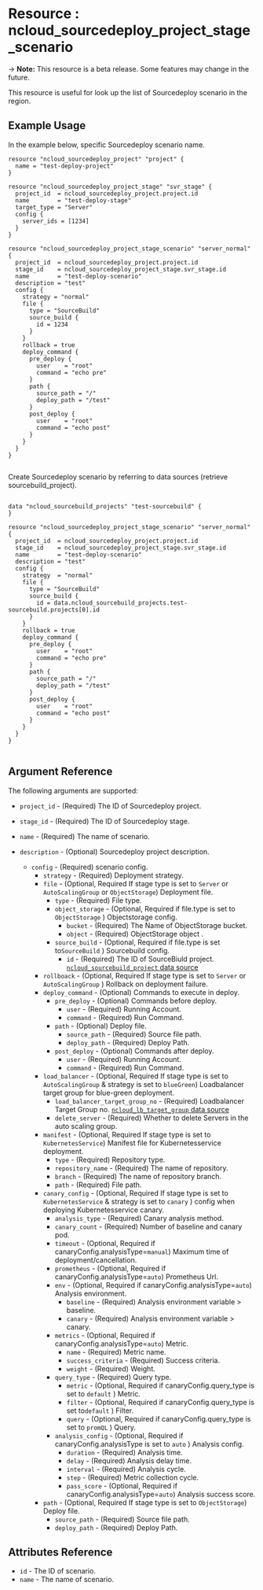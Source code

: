 # Resource : ncloud_sourcedeploy_project_stage_scenario

-> **Note:** This resource is a beta release. Some features may change in the future.

This resource is useful for look up the list of Sourcedeploy scenario in the region.

## Example Usage

In the example below, specific Sourcedeploy scenario name.

```hcl
resource "ncloud_sourcedeploy_project" "project" {
  name = "test-deploy-project"
}

resource "ncloud_sourcedeploy_project_stage" "svr_stage" {
  project_id  = ncloud_sourcedeploy_project.project.id
  name        = "test-deploy-stage"
  target_type = "Server"
  config {
    server_ids = [1234]
  }
}

resource "ncloud_sourcedeploy_project_stage_scenario" "server_normal" {
  project_id  = ncloud_sourcedeploy_project.project.id
  stage_id    = ncloud_sourcedeploy_project_stage.svr_stage.id
  name        = "test-deploy-scenario"
  description = "test"
  config {
    strategy = "normal"
    file {
      type = "SourceBuild"
      source_build {
        id = 1234
      }
    }
    rollback = true
    deploy_command {
      pre_deploy {
        user    = "root"
        command = "echo pre"
      }
      path {
        source_path = "/"
        deploy_path = "/test"
      }
      post_deploy {
        user    = "root"
        command = "echo post"
      }
    }
  }
}


```

Create Sourcedeploy scenario by referring to data sources (retrieve sourcebuild_project).

```hcl

data "ncloud_sourcebuild_projects" "test-sourcebuild" {
}

resource "ncloud_sourcedeploy_project_stage_scenario" "server_normal" {
  project_id  = ncloud_sourcedeploy_project.project.id
  stage_id    = ncloud_sourcedeploy_project_stage.svr_stage.id
  name        = "test-deploy-scenario"
  description = "test"
  config {
    strategy  = "normal"
    file {
      type = "SourceBuild"
      source_build {
        id = data.ncloud_sourcebuild_projects.test-sourcebuild.projects[0].id
      }
    }
    rollback = true
    deploy_command {
      pre_deploy {
        user    = "root"
        command = "echo pre"
      }
      path {
        source_path = "/"
        deploy_path = "/test"
      }
      post_deploy {
        user    = "root"
        command = "echo post"
      }
    }
  }
}


```

## Argument Reference

The following arguments are supported:

* `project_id` - (Required) The ID of Sourcedeploy project.
* `stage_id` - (Required) The ID of Sourcedeploy stage.

* `name` - (Required) The name of scenario.
* `description` - (Optional) Sourcedeploy project description.
    * `config` - (Required) scenario config.
        * `strategy` - (Required) Deployment strategy.
        * `file` - (Optional, Required If stage type is set to `Server` or `AutoScalingGroup` or `ObjectStorage`) Deployment file.
            * `type` - (Required) File type.
            * `object_storage` - (Optional, Required if file.type is set to `ObjectStorage` ) Objectstorage config.
                * `bucket` - (Required) The Name of ObjectStorage bucket.
                * `object` - (Required) ObjectStorage object . 
            * `source_build` - (Optional, Required if file.type is set to`SourceBuild` ) Sourcebuild config.
                * `id` - (Required) The ID of SourceBiuld project. [`ncloud_sourcebuild_project` data source](../data-sources/sourcebuild_project.md) 
        * `rollboack` - (Optional,  Required If stage type is set to `Server` or `AutoScalingGroup` ) Rollback on deployment failure.
        * `deploy_command` - (Optional) Commands to execute in deploy.
            * `pre_deploy` - (Optional) Commands before deploy.
                * `user` - (Required) Running Account.
                * `command` - (Required) Run Command.
            * `path` - (Optional) Deploy file.
                * `source_path` - (Required) Source file path.
                * `deploy_path` - (Required) Deploy Path.
            * `post_deploy` - (Optional) Commands after deploy.
                * `user` - (Required) Running Account.
                * `command` - (Required) Run Command.
        * `load_balancer` - (Optional, Required If stage type is set to `AutoScalingGroup` & strategy is set to `blueGreen`) Loadbalancer target group for blue-green deployment. 
            * `load_balancer_target_group_no` - (Required) Loadbalancer Target Group no. [`ncloud_lb_target_group` data source](../data-sources/lb_target_group.md)
            * `delete_server` - (Required) Whether to delete Servers in the auto scaling group.
        * `manifest` - (Optional, Required If stage type is set to `KubernetesService`) Manifest file for Kubernetesservice deployment.
            * `type` - (Required) Repository type.
            * `repository_name` - (Required) The name of repository.
            * `branch` - (Required) The name of repository branch.
            * `path` - (Required) File path.
        * `canary_config` - (Optional, Required If stage type is set to `KubernetesService` &  strategy is set to `canary` ) config when deploying Kubernetesservice canary.
            * `analysis_type` - (Required) Canary analysis method.
            * `canary_count` - (Required) Number of baseline and canary pod.
            * `timeout` - (Optional,  Required if canaryConfig.analysisType=`manual`) Maximum time of deployment/cancellation.
            * `prometheus` - (Optional, Required if canaryConfig.analysisType=`auto`) Prometheus Url.
            * `env` - (Optional,  Required if canaryConfig.analysisType=`auto`) Analysis environment.
                * `baseline` - (Required) Analysis environment variable > baseline.
                * `canary` - (Required) Analysis environment variable > canary.
            * `metrics` - (Optional, Required if canaryConfig.analysisType=`auto`) Metric.
                * `name` - (Required) Metric name.
                * `success_criteria` - (Required) Success criteria.
                * `weight` - (Required) Weight.
            * `query_type` - (Required) Query type.
                * `metric` - (Optional, Required if canaryConfig.query_type is set to `default`  ) Metric.
                * `filter` - (Optional,  Required if canaryConfig.query_type is set to`default` ) Filter.
                * `query` - (Optional,  Required if canaryConfig.query_type is set to `promQL` ) Query.
            * `analysis_config` - (Optional, Required if canaryConfig.analysisType is set to `auto` ) Analysis config.
                * `duration` - (Required) Analysis time.
                * `delay` - (Required) Analysis delay time.
                * `interval` - (Required) Analysis cycle.
                * `step` - (Required) Metric collection cycle.
              * `pass_score` - (Optional, Required if canaryConfig.analysisType=`auto`) Analysis success score.
        * `path` - (Optional, Required If stage type is set to `ObjectStorage`) Deploy file. 
            * `source_path` - (Required) Source file path.
            * `deploy_path` - (Required) Deploy Path.


## Attributes Reference

* `id` - The ID of scenario.
* `name` - The name of scenario.
